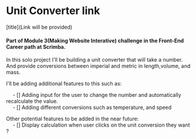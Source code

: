 # Unit Converter link

[title](Link will be provided)

#### Part of Module 3(Making Website Interative) challenge in the Front-End Career path at Scrimba.

In this solo project I'll be building a unit converter that will take a number. And provide conversions between imperial and metric in length,volume, and mass.

I'll be adding additional features to this such as:

&ensp;&ensp; - [] Adding input for the user to change the number and automatically recalculate the value.\
&ensp;&ensp; - [] Adding different conversions such as temperature, and speed

Other potential features to be added in the near future:\
&ensp;&ensp; - [] Display calculation when user clicks on the unit conversion they want ?
